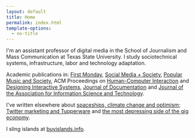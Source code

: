 ```yaml
---
layout: default
title: Home
permalink: index.html
template-options:
  - no-title
---
```


I'm an assistant professor of digital media in the School of Journalism and Mass Communication at Texas State University. I study sociotechnical systems, infrastructure, labor and technology adaptation.

Academic publications in: [First Monday](http://firstmonday.org/ojs/index.php/fm/article/view/8055/6544), [Social Media + Society](http://journals.sagepub.com/doi/abs/10.1177/2056305116666305), [Popular Music and Society](http://www.tandfonline.com/doi/full/10.1080/03007766.2018.1441639), ACM Proceedings on [Human-Computer Interaction](https://dl.acm.org/citation.cfm?id=2557055) and [Designing Interactive Systems](https://dl.acm.org/citation.cfm?id=2602782), [Journal of Documentation](http://www.emeraldinsight.com/doi/abs/10.1108/JD-12-2014-0169) and [Journal of the Association for Information Science and Technology](http://onlinelibrary.wiley.com/doi/10.1002/asi.23563/full).

I've written elsewhere about [spaceships, climate change and optimism](https://theoutline.com/post/2781/the-meaning-of-life-according-to-a-spaceship); [Twitter marketing and Tupperware](http://theoutline.com/post/2487/twitter-parties-are-tupperware-parties-reborn) and [the most depressing side of the gig economy](http://theoutline.com/post/2393/the-only-job-a-robot-couldn-t-do).

I sling islands at [buyislands.info](Http://www.buyislands.info).
